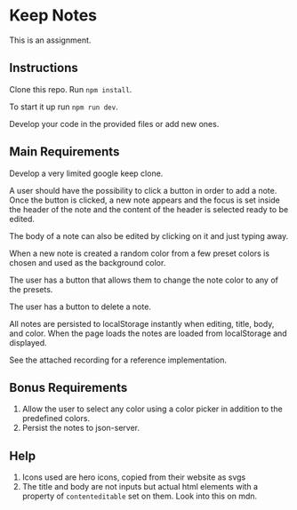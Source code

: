 # Keep Notes
This is an assignment.

## Instructions
Clone this repo. Run `npm install`.

To start it up run `npm run dev`.

Develop your code in the provided files or add new ones.

## Main Requirements
Develop a very limited google keep clone.

A user should have the possibility to click a button in order to add a note. Once the button is clicked, a new note appears and the focus is set inside the header of the note and the content of the header is selected ready to be edited.

The body of a note can also be edited by clicking on it and just typing away.

When a new note is created a random color from a few preset colors is chosen and used as the background color.

The user has a button that allows them to change the note color to any of the presets.

The user has a button to delete a note.

All notes are persisted to localStorage instantly when editing, title, body, and color. When the page loads the notes are loaded from localStorage and displayed.

See the attached recording for a reference implementation.

## Bonus Requirements
1. Allow the user to select any color using a color picker in addition to the predefined colors.
2. Persist the notes to json-server.

## Help
1. Icons used are hero icons, copied from their website as svgs
2. The title and body are not inputs but actual html elements with a property of `contenteditable` set on them. Look into this on mdn.
